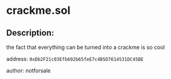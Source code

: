 
# crackme.sol
## Description:
the fact that everything can be turned into a crackme is so cool

address: `0xDb2F21c03Efb692b65feE7c4B5D7614531DC45BE`

author: notforsale


